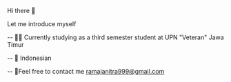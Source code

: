 Hi there 👋

Let me introduce myself

-- 👨‍🎓 Currently studying as a third semester student at UPN "Veteran" Jawa Timur

-- 📍  Indonesian

-- 📧Feel free to contact me ramajanitra999@gmail.com 
